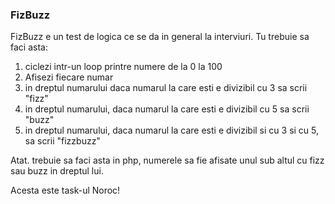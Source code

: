### FizBuzz

FizBuzz e un test de logica ce se da in general la interviuri. Tu trebuie sa faci asta:

  1. ciclezi intr-un loop printre numere de la 0 la 100
  2. Afisezi fiecare numar
  3. in dreptul numarului daca numarul la care esti e divizibil cu 3 sa scrii "fizz"
  4. in dreptul numarului, daca numarul la care esti e divizibil cu 5 sa scrii "buzz"
  5. in dreptul numarului, daca numarul la care esti e divizibil si cu 3 si cu 5, sa scrii "fizzbuzz"

Atat. trebuie sa faci asta in php, numerele sa fie afisate unul sub altul cu fizz sau buzz in dreptul lui.

Acesta este task-ul Noroc!

